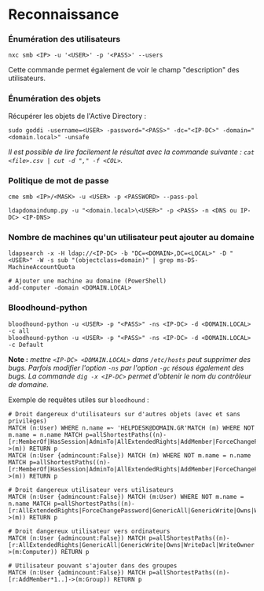 # Reconnaissance

### Énumération des utilisateurs

```
nxc smb <IP> -u '<USER>' -p '<PASS>' --users
```

Cette commande permet également de voir le champ "description" des utilisateurs.&#x20;

### Énumération des objets

Récupérer les objets de l'Active Directory :

```
sudo goddi -username=<USER> -password="<PASS>" -dc="<IP-DC>" -domain="<domain.local>" -unsafe
```

_Il est possible de lire facilement le résultat avec la commande suivante : `cat <file>.csv | cut -d "," -f <COL>`._

### Politique de mot de passe

```
cme smb <IP>/<MASK> -u <USER> -p <PASSWORD> --pass-pol
```

```
ldapdomaindump.py -u "<domain.local>\<USER>" -p <PASS> -n <DNS ou IP-DC> <IP-DNS>
```

### Nombre de machines qu'un utilisateur peut ajouter au domaine

```
ldapsearch -x -H ldap://<IP-DC> -b "DC=<DOMAIN>,DC=<LOCAL>" -D "<USER>" -W -s sub "(objectclass=domain)" | grep ms-DS-MachineAccountQuota

# Ajouter une machine au domaine (PowerShell)
add-computer -domain <DOMAIN.LOCAL>
```

### Bloodhound-python

```
bloodhound-python -u <USER> -p "<PASS>" -ns <IP-DC> -d <DOMAIN.LOCAL> -c all
bloodhound-python -u <USER> -p "<PASS>" -ns <IP-DC> -d <DOMAIN.LOCAL> -c Default
```

**Note :** _mettre `<IP-DC> <DOMAIN.LOCAL>` dans `/etc/hosts` peut supprimer des bugs. Parfois modifier l'option `-ns` par l'option `-gc` résous également des bugs. La commande `dig -x <IP-DC>` permet d'obtenir le nom du contrôleur de domaine._

Exemple de requêtes utiles sur `bloodhound` :&#x20;

```
# Droit dangereux d'utilisateurs sur d'autres objets (avec et sans privilèges)
MATCH (n:User) WHERE n.name =~ 'HELPDESK@DOMAIN.GR'MATCH (m) WHERE NOT m.name = n.name MATCH p=allShortestPaths((n)-[r:MemberOf|HasSession|AdminTo|AllExtendedRights|AddMember|ForceChangePassword|GenericAll|GenericWrite|Owns|WriteDacl|WriteOwner|CanRDP|ExecuteDCOM|AllowedToDelegate|ReadLAPSPassword|Contains|GpLink|AddAllowedToAct|AllowedToAct|SQLAdmin*1..]->(m)) RETURN p
MATCH (n:User {admincount:False}) MATCH (m) WHERE NOT m.name = n.name MATCH p=allShortestPaths((n)-[r:MemberOf|HasSession|AdminTo|AllExtendedRights|AddMember|ForceChangePassword|GenericAll|GenericWrite|Owns|WriteDacl|WriteOwner|CanRDP|ExecuteDCOM|AllowedToDelegate|ReadLAPSPassword|Contains|GpLink|AddAllowedToAct|AllowedToAct|SQLAdmin*1..]->(m)) RETURN p

# Droit dangereux utilisateur vers utilisateurs
MATCH (n:User {admincount:False}) MATCH (m:User) WHERE NOT m.name = n.name MATCH p=allShortestPaths((n)-[r:AllExtendedRights|ForceChangePassword|GenericAll|GenericWrite|Owns|WriteDacl|WriteOwner*1..]->(m)) RETURN p

# Droit dangereux utilisateur vers ordinateurs
MATCH (n:User {admincount:False}) MATCH p=allShortestPaths((n)-[r:AllExtendedRights|GenericAll|GenericWrite|Owns|WriteDacl|WriteOwner|AdminTo|CanRDP|ExecuteDCOM|ForceChangePassword*1..]->(m:Computer)) RETURN p

# Utilisateur pouvant s'ajouter dans des groupes
MATCH (n:User {admincount:False}) MATCH p=allShortestPaths((n)-[r:AddMember*1..]->(m:Group)) RETURN p
```
